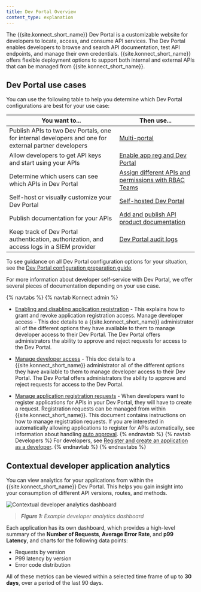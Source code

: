 ```yaml
---
title: Dev Portal Overview
content_type: explanation
---
```


The {{site.konnect_short_name}} Dev Portal is a customizable website for developers to locate, access, and consume API services. The Dev Portal enables developers to browse and search API documentation, test API endpoints, and manage their own credentials. {{site.konnect_short_name}} offers flexible deployment options to support both internal and external APIs that can be managed from {{site.konnect_short_name}}.

## Dev Portal use cases

You can use the following table to help you determine which Dev Portal configurations are best for your use case:

| You want to... | Then use... |
| -------------- | ----------- |
| Publish APIs to two Dev Portals, one for internal developers and one for external partner developers | [Multi-portal](/konnect/dev-portal/create-dev-portal/) |
| Allow developers to get API keys and start using your APIs | [Enable app reg and Dev Portal](/konnect/dev-portal/applications/enable-app-reg/) |
| Determine which users can see which APIs in Dev Portal | [Assign different APIs and permissions with RBAC Teams](/konnect/api/portal-auth/portal-rbac-guide/#main) |
| Self-host or visually customize your Dev Portal | [Self-hosted Dev Portal](/konnect/dev-portal/customization/self-hosted-portal/) |
| Publish documentation for your APIs | [Add and publish API product documentation](/konnect/dev-portal/publish-service/) |
| Keep track of Dev Portal authentication, authorization, and access logs in a SIEM provider | [Dev Portal audit logs](/konnect/dev-portal/audit-logging/) |

To see guidance on all Dev Portal configuration options for your situation, see the [Dev Portal configuration preparation guide](/konnect/dev-portal/configuration-prep/).

For more information about developer self-service with Dev Portal, we offer several pieces of documentation depending on your use case.

{% navtabs %}
{% navtab Konnect admin %}
* [Enabling and disabling application registration](/konnect/dev-portal/applications/enable-app-reg/) - This explains how to grant and revoke application registration access.
Manage developer access - This doc details to a {{site.konnect_short_name}} administrator all of the different options they have available to them to manage developer access to their Dev Portal. The Dev Portal offers administrators the ability to approve and reject requests for access to the Dev Portal.

* [Manage developer access](/konnect/dev-portal/access-and-approval/manage-devs/) - This doc details to a {{site.konnect_short_name}} administrator all of the different options they have available to them to manage developer access to their Dev Portal. The Dev Portal offers administrators the ability to approve and reject requests for access to the Dev Portal.

* [Manage application registration requests](/konnect/dev-portal/access-and-approval/manage-devs/) -  When developers want to register applications for APIs in your Dev Portal, they will have to create a request. Registration requests can be managed from within {{site.konnect_short_name}}. This document contains instructions on how to manage registration requests. If you are interested in automatically allowing applications to register for APIs automatically, see information about handling [auto approval](/konnect/dev-portal/create-dev-portal/).
{% endnavtab %}
{% navtab Developers %}
For developers, see [Register and create an application as a developer](/konnect/dev-portal/register-and-create-app/).
{% endnavtab %}
{% endnavtabs %}

## Contextual developer application analytics 

You can view analytics for your applications from within the {{site.konnect_short_name}} Dev Portal. This helps you gain insight into your consumption of different API versions, routes, and methods.

![Contextual developer analytics dashboard](/assets/images/products/konnect/dev-portal/konnect-developer-analytics.png)
> _**Figure 1:** Example developer analytics dashboard_

Each application has its own dashboard, which provides a high-level summary of the **Number of Requests**, **Average Error Rate**, and **p99 Latency**, and charts for the following data points: 

* Requests by version
* P99 latency by version
* Error code distribution 

All of these metrics can be viewed within a selected time frame of up to **30 days**, over a period of the last 90 days.


